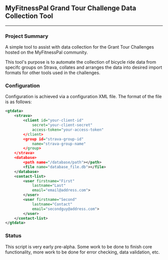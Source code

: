 ## MyFitnessPal Grand Tour Challenge Data Collection Tool
---

### Project Summary
A simple tool to assist with data collection for the Grant Tour Challenges hosted on the
MyFitnessPal community. 

This tool's purpose is to automate the collection of bicycle ride data from specifc groups on
Strava, collates and arranges the data into desired import formats for other tools used in the
challenges.

### Configuration
Configuration is achieved via a configuration XML file. The format of the file is as follows:

```xml
<gtdata>
    <strava>
        <client id="your-client-id"
            secret="your-client-secret"
            access-token="your-access-token"
        </client>
        <group id="strava-group-id"
            name="strava-group-name"
        </group>
    </strava>
    <database>
        <path name="/database/path"></path>
        <file name="database_file.db"></file>
    </database>
    <contact-list>
        <user firstname="First"
            lastname="Last"
            email="email@address.com">
        </user>
        <user firstname="Second"
            lastname="Contact"
            email="secondguy@address.com">
        </user>
    </contact-list>
</gtdata>
```
### Status
This script is very early pre-alpha. Some work to be done to finish core functionality, more work to
be done for error checking, data validation, etc.

